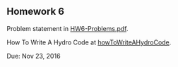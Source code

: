 ## Homework 6

Problem statement in [HW6-Problems.pdf](./HW6-Problems.pdf).

How To Write A Hydro Code at [howToWriteAHydroCode](https://github.com/nyu-compphys-2016/howToWriteAHydroCode).

Due: Nov 23, 2016

